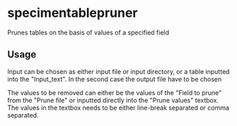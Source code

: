 # specimentablepruner
Prunes tables on the basis of values of a specified field

## Usage
Input can be chosen as either input file or input directory, or a table inputted into the "Input\_text". In the second case the output file have to be chosen

The values to be removed can either be the values of the "Field to prune" from the "Prune file" or inputted directly into the "Prune values" textbox. The values in the textbox needs to be either line\-break separated or comma separated.
